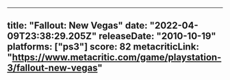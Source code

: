 
---
title: "Fallout: New Vegas"
date: "2022-04-09T23:38:29.205Z"
releaseDate: "2010-10-19"
platforms: ["ps3"]
score: 82
metacriticLink: "https://www.metacritic.com/game/playstation-3/fallout-new-vegas"
---
